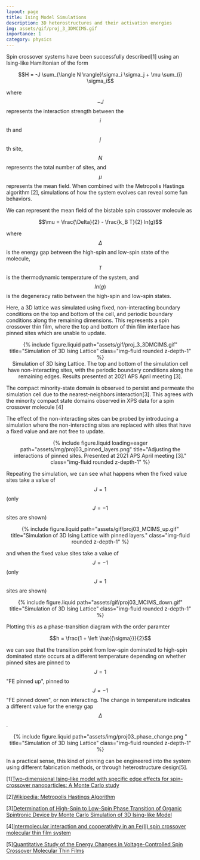 ```yaml
---
layout: page
title: Ising Model Simulations
description: 3D heterostructures and their activation energies
img: assets/gif/proj_3_3DMCIMS.gif
importance: 1
category: physics
---
```


Spin crossover systems have been successfully described[1] using an Ising-like Hamiltonian of the form

<center>$$H = -J \sum_{\langle N \rangle}\sigma_i \sigma_j + \mu \sum_{i} \sigma_i$$</center>

where $$-J$$ represents the interaction strength between the $$i$$th and $$j$$th site, $$N$$ represents the total number of sites, and $$\mu$$ represents the mean field.  When combined with the Metropolis Hastings algorithm [2], simulations of how the system evolves can reveal some fun behaviors.

We can represent the mean field of the bistable spin crossover molecule as

<center>$$\mu = \frac{\Delta}{2} - \frac{k_B T}{2} ln(g)$$</center>

where $$\Delta$$ is the energy gap between the high-spin and low-spin state of the molecule, $$T$$ is the thermodynamic temperature of the system, and $$ln(g)$$ is the degeneracy ratio between the high-spin and low-spin states.

Here, a 3D lattice was simulated using fixed, non-interacting boundary conditions on the top and bottom of the cell, and periodic boundary conditions along the remaining dimensions.  This represents a spin crossover thin film, where the top and bottom of thin film interface has pinned sites which are unable to update.

<center>
<div class="row">
    <div class="col-sm mt-3 mt-md-0">
        {% include figure.liquid path="assets/gif/proj_3_3DMCIMS.gif" title="Simulation of 3D Ising Lattice" class="img-fluid rounded z-depth-1" %}
    </div>
</div>
<div class="caption">
    Simulation of 3D Ising Lattice.  The top and bottom of the simulation cell have non-interacting sites, with the periodic boundary conditions along the remaining edges. Results presented at 2021 APS April meeting [3]. 
</div>
</center>

The compact minority-state domain is observed to persist and permeate the simulation cell due to the nearest-neighbors interaction[3].  This agrees with the minority compact state domains observed in XPS data for a spin crossover molecule [4]

The effect of the non-interacting sites can be probed by introducing a simulation where the non-interacting sites are replaced with sites that have a fixed value and are not free to update.

<center>
<div class="row">
    <div class="col-sm mt-3 mt-md-0">
        {% include figure.liquid loading=eager path="assets/img/proj03_pinned_layers.png" title="Adjusting the interactions of pinned sites.  Presented at 2021 APS April meeting [3]." class="img-fluid rounded z-depth-1" %}
    </div>
</div>
</center>

Repeating the simulation, we can see what happens when the fixed value sites take a value of $$J=1$$ (only $$J=-1$$ sites are shown)

<center>
<div class="row">
    <div class="col-sm mt-3 mt-md-0">
        {% include figure.liquid path="assets/gif/proj03_MCIMS_up.gif" title="Simulation of 3D Ising Lattice with pinned layers." class="img-fluid rounded z-depth-1" %}
    </div>
</div>
<!-- <div class="caption">
    Simulation of 3D Ising Lattice.  The top and bottom of the simulation cell have non-interacting sites, with the periodic boundary conditions along the remaining edges. Results presented at 2021 APS April meeting [3]. 
</div> -->
</center>

and when the fixed value sites take a value of $$J=-1$$ (only $$J=1$$ sites are shown)

<center>
<div class="row">
    <div class="col-sm mt-3 mt-md-0">
        {% include figure.liquid path="assets/gif/proj03_MCIMS_down.gif" title="Simulation of 3D Ising Lattice" class="img-fluid rounded z-depth-1" %}
    </div>
</div>
</center>

Plotting this as a phase-transition diagram with the order paramter

<center>
$$h = \frac{1 + \left \hat{{\sigma}}}{2}$$
</center>

we can see that the transition point from low-spin dominated to high-spin dominated state occurs at a different temperature depending on whether pinned sites are pinned to $$J=1$$ "FE pinned up", pinned to $$J=-1$$ "FE pinned down", or non interacting.  The change in temperature indicates a different value for the energy gap $$\Delta$$.

<center>
<div class="row">
    <div class="col-sm">
        {% include figure.liquid path="assets/img/proj03_phase_change.png " title="Simulation of 3D Ising Lattice" class="img-fluid rounded z-depth-1" %}
    </div>
</div>
</center>

In a practical sense, this kind of pinning can be engineered into the system using different fabrication methods, or through heterostructure design[5].

[1]<a href="https://journals.aps.org/prb/abstract/10.1103/PhysRevB.84.054119">Two-dimensional Ising-like model with specific edge effects for spin-crossover nanoparticles: A Monte Carlo study</a>

[2]<a href="https://en.wikipedia.org/wiki/Metropolis%E2%80%93Hastings_algorithm">Wikipedia: Metropolis Hastings Algorithm</a>

[3]<a href="https://meetings.aps.org/Meeting/APR21/Session/Q08.8">Determination of High-Spin to Low-Spin Phase Transition of Organic Spintronic Device by Monte Carlo Simulation of 3D Ising-like Model </a>

[4]<a href="https://iopscience.iop.org/article/10.1088/1361-648X/ac6cbc/meta">Intermolecular interaction and cooperativity in an Fe(II) spin crossover molecular thin film system</a>

[5]<a href="https://pubs.acs.org/doi/10.1021/acs.jpclett.0c02209">Quantitative Study of the Energy Changes in Voltage-Controlled Spin Crossover Molecular Thin Films
</a>